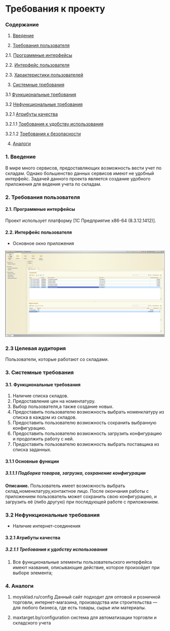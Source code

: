 # Требования к проекту

### Содержание

1. [Введение](#1)

2. [Требования пользователя](#2) <br>
  
2.1. [Программные интерфейсы](#2.1) <br>
  
2.2. [Интерфейс пользователя](#2.2) <br>
  
2.3. [Характеристики пользователей](#2.3) <br>

3. [Системные требования](#3) <br>
  
3.1 [Функциональные требования](#3.1) <br>
  
3.2 [Нефункциональные требования](#3.2) <br>
    
3.2.1 [Атрибуты качества](#3.2.1) <br>
      
3.2.1.1 [Требования к удобству использования](#3.2.1.1) <br>
      
3.2.1.2 [Требования к безопасности](#3.2.1.2) <br>

4. [Аналоги](#4) <br>
  


### 1. Введение <a name="1"></a>

В мире много сервисов, предоставляющих возможность вести учет по складам. 
Однако большенство данных сервисов имеют не удобный интерфейс. Задачей данного проекта является
создание удобного приложения для ведения учета по складам.

### 2. Требования пользователя <a name="2"></a>


#### 2.1. Программные интерфейсы <a name="2.1"></a>


Проект использует платформу 
[1C Предприятие x86-64 (8.3.12.1412)]. 


#### 2.2. Интерфейс пользователя <a name="2.2"></a>


- Основное окно приложения  
  
![Основное окно приложения](https://raw.githubusercontent.com/DmitriyBoss/tritpoDmitriy/15c1e3e26a7478997f8221be9d56cc768f360195/Prototype-1.bmp)


### 2.3 Целевая аудитория <a name="2.3"></a>

Пользователи, которые работают сo складами.

### 3. Системные требования <a name="3"></a>


#### 3.1. Функциональные требования <a name="3.1"></a>


1. Наличие списка складов.
2. Предоставление цен на номенлатуру.
3. Выбор пользователя,а также создание новых.
4. Предоставить пользователю возможность выбрать номенклатуру из списка в каждом из складов.
5. Предоставить пользователю возможность сохранить выбранную конфигурацию.
6. Предоставить пользователю возможность загрузить конфигурацию и продолжить работу с ней.
7. Предоставить пользователю возможность выбрать поставщика из списка заданных.
 

#### 3.1.1 Основные функции <a name="3.1.1"></a>
 

##### 3.1.1.1 Подборка товаров, загрузка, сохранение конфигурации <a name="3.1.1.1"></a>


**Описание.** Пользователь имеет возможность выбрать склад,номенклатуру,контактное лицо. 
После окончания работы с приложением пользователь может сохранить свою конфигурацию, и загрузить её (либо другую) при
последующей работе с приложением.

### 3.2 Нефункциональные требования <a name="3.2"></a>
* Наличие интернет-соединения
 <a name="quality_attributes"/>
 


#### 3.2.1 Атрибуты качества <a name="3.2.1"></a>
 <a name="requirements_for_ease_of_use"/>
 
 

##### 3.2.1.1 Требования к удобству использования <a name="3.2.1.1"></a>


1. Все функциональные элементы пользовательского интерфейса
 имеют названия, описывающие действие, которое произойдет при выборе элемента; <a name="security_requirements"/>
 
 

### 4. Аналоги <a name="4"></a>
  

1. moysklad.ru/config
Данный сайт подходит для оптовой и розничной торговли, интернет-магазина, производства или строительства — для любого бизнеса, где есть товары, сырье или материалы.

2. maxtarget.by/configuration
система для автоматизации торговли и складского учета  </br>
